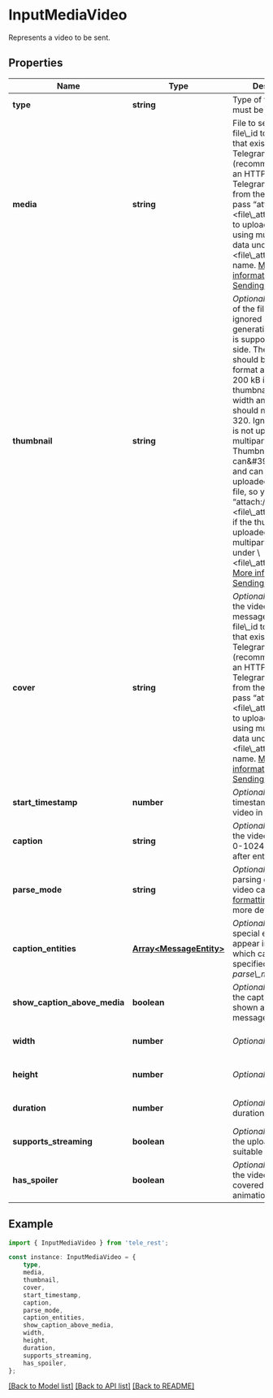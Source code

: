 # InputMediaVideo

Represents a video to be sent.

## Properties

Name | Type | Description | Notes
------------ | ------------- | ------------- | -------------
**type** | **string** | Type of the result, must be *video* | [default to 'video']
**media** | **string** | File to send. Pass a file\\_id to send a file that exists on the Telegram servers (recommended), pass an HTTP URL for Telegram to get a file from the Internet, or pass “attach://\\&lt;file\\_attach\\_name\\&gt;” to upload a new one using multipart/form-data under \\&lt;file\\_attach\\_name\\&gt; name. [More information on Sending Files »](https://core.telegram.org/bots/api/#sending-files) | [default to undefined]
**thumbnail** | **string** | *Optional*. Thumbnail of the file sent; can be ignored if thumbnail generation for the file is supported server-side. The thumbnail should be in JPEG format and less than 200 kB in size. A thumbnail\&#39;s width and height should not exceed 320. Ignored if the file is not uploaded using multipart/form-data. Thumbnails can\&#39;t be reused and can be only uploaded as a new file, so you can pass “attach://\\&lt;file\\_attach\\_name\\&gt;” if the thumbnail was uploaded using multipart/form-data under \\&lt;file\\_attach\\_name\\&gt;. [More information on Sending Files »](https://core.telegram.org/bots/api/#sending-files) | [optional] [default to undefined]
**cover** | **string** | *Optional*. Cover for the video in the message. Pass a file\\_id to send a file that exists on the Telegram servers (recommended), pass an HTTP URL for Telegram to get a file from the Internet, or pass “attach://\\&lt;file\\_attach\\_name\\&gt;” to upload a new one using multipart/form-data under \\&lt;file\\_attach\\_name\\&gt; name. [More information on Sending Files »](https://core.telegram.org/bots/api/#sending-files) | [optional] [default to undefined]
**start_timestamp** | **number** | *Optional*. Start timestamp for the video in the message | [optional] [default to undefined]
**caption** | **string** | *Optional*. Caption of the video to be sent, 0-1024 characters after entities parsing | [optional] [default to undefined]
**parse_mode** | **string** | *Optional*. Mode for parsing entities in the video caption. See [formatting options](https://core.telegram.org/bots/api/#formatting-options) for more details. | [optional] [default to undefined]
**caption_entities** | [**Array&lt;MessageEntity&gt;**](MessageEntity.md) | *Optional*. List of special entities that appear in the caption, which can be specified instead of *parse\\_mode* | [optional] [default to undefined]
**show_caption_above_media** | **boolean** | *Optional*. Pass *True*, if the caption must be shown above the message media | [optional] [default to undefined]
**width** | **number** | *Optional*. Video width | [optional] [default to undefined]
**height** | **number** | *Optional*. Video height | [optional] [default to undefined]
**duration** | **number** | *Optional*. Video duration in seconds | [optional] [default to undefined]
**supports_streaming** | **boolean** | *Optional*. Pass *True* if the uploaded video is suitable for streaming | [optional] [default to undefined]
**has_spoiler** | **boolean** | *Optional*. Pass *True* if the video needs to be covered with a spoiler animation | [optional] [default to undefined]

## Example

```typescript
import { InputMediaVideo } from 'tele_rest';

const instance: InputMediaVideo = {
    type,
    media,
    thumbnail,
    cover,
    start_timestamp,
    caption,
    parse_mode,
    caption_entities,
    show_caption_above_media,
    width,
    height,
    duration,
    supports_streaming,
    has_spoiler,
};
```

[[Back to Model list]](../README.md#documentation-for-models) [[Back to API list]](../README.md#documentation-for-api-endpoints) [[Back to README]](../README.md)

